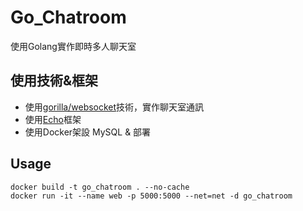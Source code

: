 # Go_Chatroom
使用Golang實作即時多人聊天室

##  使用技術&框架
- 使用[gorilla/websocket](https://www.gorillatoolkit.org/)技術，實作聊天室通訊
- 使用[Echo](https://echo.labstack.com/)框架
- 使用Docker架設 MySQL & 部署

##  Usage
```
docker build -t go_chatroom . --no-cache
docker run -it --name web -p 5000:5000 --net=net -d go_chatroom
```

